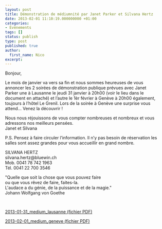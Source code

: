 ```yaml
---
layout: post
title: Démonstration de médiumnité par Janet Parker et Silvana Hertz
date: 2013-02-01 11:10:19.000000000 +01:00
categories:
- Évènements
tags: []
status: publish
type: post
published: true
author:
  first_name: Nico
excerpt:
---
```

<p>Bonjour,</p>
<p>Le mois de janvier va vers sa fin et nous sommes heureuses de vous annoncer les 2 soirées de démonstration publique prévues avec Janet Parker une à Lausanne le jeudi 31 janvier à 20h00 (voir le lieu dans le document en attaché) et l’autre le 1èr février à Genève à 20h00 également, toujours à l’hôtel Le Grenil. Lors de la soirée à Genève une surprise vous attend… Venez la découvrir !</p>
<p>Nous nous réjouissons de vous compter nombreuses et nombreux et vous adressons nos meilleurs pensées.<br />
Janet et Silvana</p>
<p>P.S. Pensez à faire circuler l’information. Il n’y pas besoin de réservation les salles sont assez grandes pour vous accueillir en grand nombre.</p>
<p>SILVANA HERTZ<br />
silvana.hertz@bluewin.ch<br />
Mob. 0041 78 742 1963<br />
Tél. 0041 22 700 3546</p>
<p>"Quelle que soit la chose que vous pouvez faire<br />
ou que vous rêvez de faire, faites-la.<br />
L'audace a du génie, de la puissance et de la magie."<br />
Johann Wolfgang von Goethe</p>
<p>&nbsp;</p>
<p><a href="/assets/2013-01-31_medium_lausanne.pdf">2013-01-31_medium_lausanne (fichier PDF)</a></p>
<p><a href="/assets/2013-02-01_medium_geneve.pdf">2013-02-01_medium_geneve (fichier PDF)</a></p>
